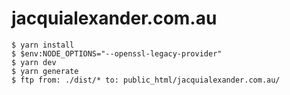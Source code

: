 # jacquialexander.com.au

```
$ yarn install
$ $env:NODE_OPTIONS="--openssl-legacy-provider"
$ yarn dev
$ yarn generate
$ ftp from: ./dist/* to: public_html/jacquialexander.com.au/
```
